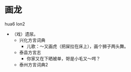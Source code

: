 # 画龙
hua6 lon2
+ （戏）遗尿。
  * 兴化方言词典
    - 儿歌：～又画虎（把屎拉在床上），画个狮子两头舞。
  * 泰县方言志
    - 你家又在下晒被单，哿是小毛又～㗁？
  * 泰州方言词典2
